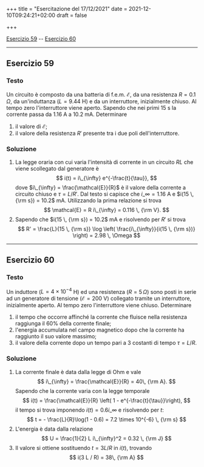 +++
title = "Esercitazione del 17/12/2021"
date = 2021-12-10T09:24:21+02:00
draft = false

+++

[Esercizio 59](#esercizio-59) -- [Esercizio 60](#esercizio-60)

---

## Esercizio 59

### Testo

Un circuito è composto da una batteria di f.e.m. $\mathcal{E}$, da una resistenza $R = 0.1 \, \Omega$, da un'induttanza ($L = 9.44$ H) e da un interruttore, inizialmente chiuso. Al tempo zero l'interruttore viene aperto. Sapendo che nei primi $15$ s la corrente passa da $1.16$ A a $10.2$ mA. Determinare

1. il valore di $\mathcal{E}$;
2. il valore della resistenza $R'$ presente tra i due poli dell'interruttore.

### Soluzione

1. La legge oraria con cui varia l'intensità di corrente in un circuito $RL$ che viene scollegato dal generatore è
$$
i(t) = i\_{\infty} e^{-\frac{t}{\tau}},
$$
dove $i\_{\infty} = \frac{\mathcal{E}}{R}$ è il valore della corrente a circuito chiuso e $\tau = L / R'$. Dal testo si capisce che $i\_{\infty} = 1.16$ A e $i(15 \, {\rm s}) = 10.2$ mA. Utilizzando la prima relazione si trova
$$
\mathcal{E} = R i\_{\infty} = 0.116 \, {\rm V}.
$$
2. Sapendo che $i(15 \, {\rm s}) = 10.2$ mA e risolvendo per $R'$ si trova
$$
R' = \frac{L}{15 \, {\rm s}} \log \left( \frac{i\_{\infty}}{i(15 \, {\rm s})} \right) = 2.98 \, \Omega
$$

---

## Esercizio 60

### Testo

Un induttore ($L=4 \times 10^{-4}$ H) ed una resistenza ($R=5\, \Omega$) sono posti in serie ad un generatore di tensione ($\mathcal{E} = 200$ V) collegato tramite un interruttore, inizialmente aperto. Al tempo zero l'interruttore viene chiuso. Determinare

1. il tempo che occorre affinché la corrente che fluisce nella resistenza raggiunga il 60% della corrente finale;
2. l'energia accumulata nel campo magnetico dopo che la corrente ha raggiunto il suo valore massimo;
3. il valore della corrente dopo un tempo pari a 3 costanti di tempo $\tau = L / R$.

### Soluzione

1. La corrente finale è data dalla legge di Ohm e vale
$$
i\_{\infty} = \frac{\mathcal{E}}{R} = 40\, {\rm A}.
$$
Sapendo che la corrente varia con la legge temporale
$$
i(t) = \frac{\mathcal{E}}{R} \left( 1 - e^{-\frac{t}{\tau}}\right),
$$
il tempo si trova imponendo $i(t) = 0.6 i\_{\infty}$ e risolvendo per $t$:
$$
t = - \frac{L}{R}\log(1 - 0.6) = 7.2 \times 10^{-6} \, {\rm s}
$$
2. L'energia è data dalla relazione
$$
U = \frac{1}{2} L i\_{\infty}^2 = 0.32 \, {\rm J}
$$
3. Il valore si ottiene sostituendo $t = 3 L / R$ in $i(t)$, trovando
$$
i(3 L / R) = 38\, {\rm A}
$$
